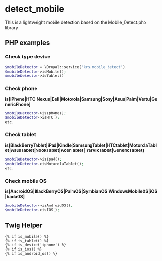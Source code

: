 detect_mobile
=============

This is a lightweight mobile detection based on the Mobile_Detect.php library.

PHP examples
------------

### Check type device
``` php
$mobileDetector = \Drupal::service('krs.mobile_detect');
$mobileDetector->isMobile();
$mobileDetector->isTablet()
```

### Check phone
**is[iPhone|HTC|Nexus|Dell|Motorola|Samsung|Sony|Asus|Palm|Vertu|GenericPhone]**

``` php
$mobileDetector->isIphone();
$mobileDetector->isHTC();
etc.
```

### Check tablet
**is[BlackBerryTablet|iPad|Kindle|SamsungTablet|HTCtablet|MotorolaTablet|AsusTablet|NookTablet|AcerTablet|
YarvikTablet|GenericTablet]**

```php
$mobileDetector->isIpad();
$mobileDetector->isMotorolaTablet();
etc.
```

### Check mobile OS
**is[AndroidOS|BlackBerryOS|PalmOS|SymbianOS|WindowsMobileOS|iOS|badaOS]**

```php
$mobileDetector->isAndroidOS();
$mobileDetector->isIOS();
```

Twig Helper
-----------

```jinja
{% if is_mobile() %}
{% if is_tablet() %}
{% if is_device('iphone') %} 
{% if is_ios() %}
{% if is_android_os() %}
```

